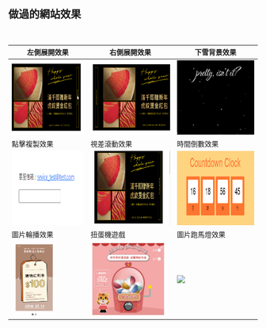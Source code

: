 ## 做過的網站效果

</br>

| 左側展開效果 | 右側展開效果 | 下雪背景效果 | 
|-------------|-------------|-------------|
| <img src="https://raw.githubusercontent.com/layla4131/Web_function/main/images/gif/left_pop.gif" height="150"> |  <img src="https://raw.githubusercontent.com/layla4131/Web_function/main/images/gif/right_pop.gif" height="150"> | <img src="https://raw.githubusercontent.com/layla4131/Web_function/main/images/gif/snow.gif" height="150"> |
| 點擊複製效果 | 視差滾動效果 | 時間倒數效果 | 
| <img src="https://raw.githubusercontent.com/layla4131/Web_function/main/images/gif/clickCopy.gif" height="150"> | <img src="https://raw.githubusercontent.com/layla4131/Web_function/main/images/gif/Parallax_Scrolling.gif" height="150"> |<img src="https://raw.githubusercontent.com/layla4131/Web_function/main/images/gif/countdown.gif" height="150"> |
| 圖片輪播效果 | 扭蛋機遊戲 | 圖片跑馬燈效果 | 
| <img src="https://raw.githubusercontent.com/layla4131/Web_function/main/images/gif/SlideShow.gif" height="150"> | <img src="https://raw.githubusercontent.com/layla4131/Web_function/main/images/gif/gashapon.gif" height="150"> |<img src="https://raw.githubusercontent.com/layla4131/Web_function/main/images/gif/marquee.gif" height="150"> |
